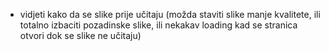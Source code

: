 -   vidjeti kako da se slike prije učitaju (možda staviti slike manje kvalitete, ili totalno izbaciti pozadinske slike, ili nekakav loading kad se stranica otvori dok se slike ne učitaju)
